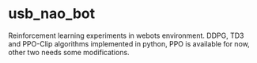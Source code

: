 # usb_nao_bot
Reinforcement learning experiments in webots environment. DDPG, TD3 and PPO-Clip algorithms implemented in python, PPO is available for now, other two needs some modifications.
